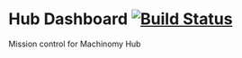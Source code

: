 # Hub Dashboard [![Build Status](https://travis-ci.com/machinomy/hub-dashboard.svg?token=K1HKiXykkAKA6zQXxNvq&branch=master)](https://travis-ci.com/machinomy/hub-dashboard)
Mission control for Machinomy Hub

